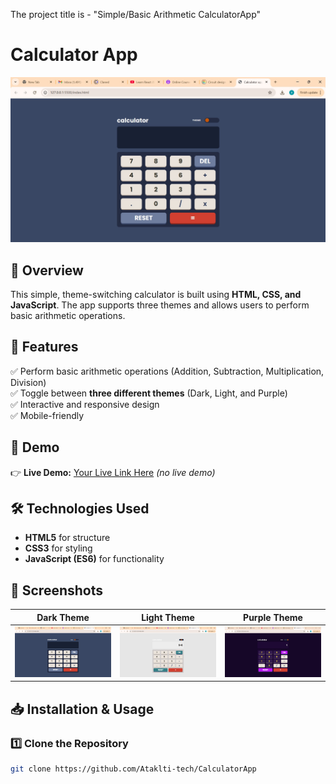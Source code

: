 The project title is - "Simple/Basic Arithmetic CalculatorApp" 
# Calculator App

![Calculator Screenshot](images/themeOne.jpg)

## 📌 Overview

This simple, theme-switching calculator is built using **HTML, CSS, and JavaScript**. The app supports three themes and allows users to perform basic arithmetic operations.

## 🎯 Features

✅ Perform basic arithmetic operations (Addition, Subtraction, Multiplication, Division)  
✅ Toggle between **three different themes** (Dark, Light, and Purple)  
✅ Interactive and responsive design  
✅ Mobile-friendly  

## 🚀 Demo

👉 **Live Demo:** [Your Live Link Here](https://your-link.com) *(no live demo)*

## 🛠️ Technologies Used

- **HTML5** for structure  
- **CSS3** for styling  
- **JavaScript (ES6)** for functionality  

## 📸 Screenshots

| Dark Theme | Light Theme | Purple Theme |
|------------|------------|--------------|
| ![Dark Theme](images/themeOne.jpg) | ![Light Theme](images/themeTwo.jpg) | ![Purple Theme](images/themeThree.jpg) |

## 📥 Installation & Usage

### 1️⃣ Clone the Repository  
```sh
git clone https://github.com/Ataklti-tech/CalculatorApp
